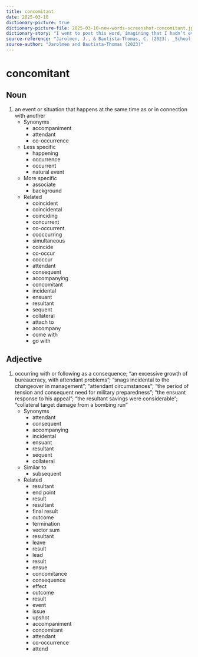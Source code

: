 ```yaml
---
title: concomitant
date: 2025-03-10
dictionary-picture: true
dictionary-picture-file: 2025-03-10-new-words-screenshot-concomitant.jpeg
dictionary-story: "I went to post this word, imagining that I hadn’t ever posted it before. It turns that that I did in August third of 2014. Now I have a screenshot that I can add to this entry from a current read."
source-reference: "Jarolmen, J., & Bautista-Thomas, C. (2023). _School social work: A direct practice guide_ (2nd ed.). Waveland Press."
source-author: "Jarolmen and Bautista-Thomas (2023)"
---
```


# concomitant


## Noun

1. an event or situation that happens at the same time as or in connection with another
	- Synonyms
		- accompaniment
		- attendant
		- co-occurrence
	- Less specific
		- happening
		- occurrence
		- occurrent
		- natural event
	- More specific
		- associate
		- background
	- Related
		- coincident
		- coincidental
		- coinciding
		- concurrent
		- co-occurrent
		- cooccurring
		- simultaneous
		- coincide
		- co-occur
		- cooccur
		- attendant
		- consequent
		- accompanying
		- concomitant
		- incidental
		- ensuant
		- resultant
		- sequent
		- collateral
		- attach to
		- accompany
		- come with
		- go with

## Adjective

1. occurring with or following as a consequence; “an excessive growth of bureaucracy, with attendant problems”; “snags incidental to the changeover in management”; “attendant circumstances”; “the period of tension and consequent need for military preparedness”; “the ensuant response to his appeal”; “the resultant savings were considerable”; “collateral target damage from a bombing run”
	- Synonyms
		- attendant
		- consequent
		- accompanying
		- incidental
		- ensuant
		- resultant
		- sequent
		- collateral
	- Similar to
		- subsequent
	- Related
		- resultant
		- end point
		- result
		- resultant
		- final result
		- outcome
		- termination
		- vector sum
		- resultant
		- leave
		- result
		- lead
		- result
		- ensue
		- concomitance
		- consequence
		- effect
		- outcome
		- result
		- event
		- issue
		- upshot
		- accompaniment
		- concomitant
		- attendant
		- co-occurrence
		- attend
